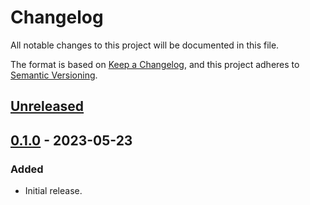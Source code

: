 # Changelog

All notable changes to this project will be documented in this file.

The format is based on [Keep a Changelog](https://keepachangelog.com/en/1.0.0/),
and this project adheres to [Semantic Versioning](https://semver.org/spec/v2.0.0.html).

## [Unreleased]

## [0.1.0] - 2023-05-23

### Added

- Initial release.

[unreleased]: https://github.com/czetech/example-repo/compare/v0.1.0...HEAD
[0.1.0]: https://github.com/czetech/example-repo/tree/v0.1.0
